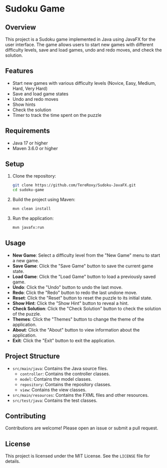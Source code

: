 # Sudoku Game

## Overview
This project is a Sudoku game implemented in Java using JavaFX for the user interface. The game allows users to start new games with different difficulty levels, save and load games, undo and redo moves, and check the solution.

## Features
- Start new games with various difficulty levels (Novice, Easy, Medium, Hard, Very Hard)
- Save and load game states
- Undo and redo moves
- Show hints
- Check the solution
- Timer to track the time spent on the puzzle

## Requirements
- Java 17 or higher
- Maven 3.6.0 or higher

## Setup
1. Clone the repository:
    ```sh
    git clone https://github.com/TereRoxy/Sudoku-JavaFX.git
    cd sudoku-game
    ```

2. Build the project using Maven:
    ```sh
    mvn clean install
    ```

3. Run the application:
    ```sh
    mvn javafx:run
    ```

## Usage
- **New Game**: Select a difficulty level from the "New Game" menu to start a new game.
- **Save Game**: Click the "Save Game" button to save the current game state.
- **Load Game**: Click the "Load Game" button to load a previously saved game.
- **Undo**: Click the "Undo" button to undo the last move.
- **Redo**: Click the "Redo" button to redo the last undone move.
- **Reset**: Click the "Reset" button to reset the puzzle to its initial state.
- **Show Hint**: Click the "Show Hint" button to reveal a hint.
- **Check Solution**: Click the "Check Solution" button to check the solution of the puzzle.
- **Themes**: Click the "Themes" button to change the theme of the application.
- **About**: Click the "About" button to view information about the application.
- **Exit**: Click the "Exit" button to exit the application.

## Project Structure
- `src/main/java`: Contains the Java source files.
    - `controller`: Contains the controller classes.
    - `model`: Contains the model classes.
    - `repository`: Contains the repository classes.
    - `view`: Contains the view classes.
- `src/main/resources`: Contains the FXML files and other resources.
- `src/test/java`: Contains the test classes.

## Contributing
Contributions are welcome! Please open an issue or submit a pull request.

## License
This project is licensed under the MIT License. See the `LICENSE` file for details.